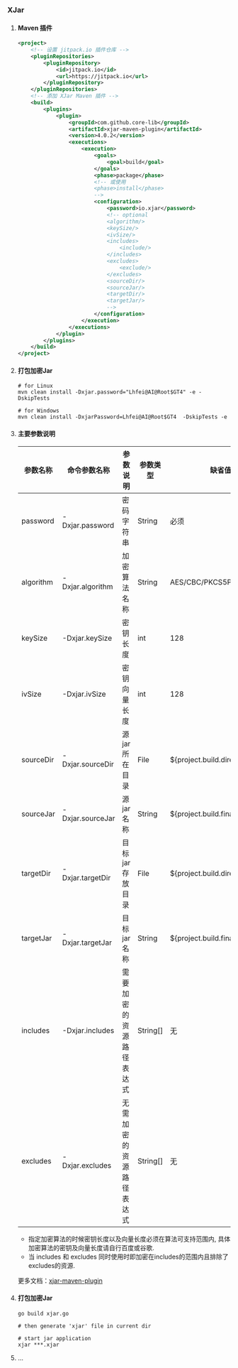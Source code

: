 

### XJar

1. #### Maven 插件

   ```xml
   <project>
       <!-- 设置 jitpack.io 插件仓库 -->
       <pluginRepositories>
           <pluginRepository>
               <id>jitpack.io</id>
               <url>https://jitpack.io</url>
           </pluginRepository>
       </pluginRepositories>
       <!-- 添加 XJar Maven 插件 -->
       <build>
           <plugins>
               <plugin>
                   <groupId>com.github.core-lib</groupId>
                   <artifactId>xjar-maven-plugin</artifactId>
                   <version>4.0.2</version>
                   <executions>
                       <execution>
                           <goals>
                               <goal>build</goal>
                           </goals>
                           <phase>package</phase>
                           <!-- 或使用
                           <phase>install</phase>
                           -->
                           <configuration>
                               <password>io.xjar</password>
                               <!-- optional
                               <algorithm/>
                               <keySize/>
                               <ivSize/>
                               <includes>
                                   <include/>
                               </includes>
                               <excludes>
                                   <exclude/>
                               </excludes>
                               <sourceDir/>
                               <sourceJar/>
                               <targetDir/>
                               <targetJar/>
                               -->
                           </configuration>
                       </execution>
                   </executions>
               </plugin>
           </plugins>
       </build>
   </project>
   ```

   

2. #### 打包加密Jar

   ```shell
   # for Linux
   mvn clean install -Dxjar.password="Lhfei@AI@Root$GT4" -e -DskipTests
   ```

   

   ```shell
   # for Windows
   mvn clean install -DxjarPassword=Lhfei@AI@Root$GT4  -DskipTests -e
   ```

   

3. #### 主要参数说明

   | 参数名称  | 命令参数名称     | 参数说明                 | 参数类型 | 缺省值                          | 示例值                                                       |
   | --------- | ---------------- | ------------------------ | -------- | ------------------------------- | ------------------------------------------------------------ |
   | password  | -Dxjar.password  | 密码字符串               | String   | 必须                            | 任意字符串, io.xjar                                          |
   | algorithm | -Dxjar.algorithm | 加密算法名称             | String   | AES/CBC/PKCS5Padding            | JDK内置加密算法, 如：AES/CBC/PKCS5Padding 和 DES/CBC/PKCS5Padding |
   | keySize   | -Dxjar.keySize   | 密钥长度                 | int      | 128                             | 根据加密算法而定, 56, 128, 256                               |
   | ivSize    | -Dxjar.ivSize    | 密钥向量长度             | int      | 128                             | 根据加密算法而定, 128                                        |
   | sourceDir | -Dxjar.sourceDir | 源jar所在目录            | File     | ${project.build.directory}      | 文件目录                                                     |
   | sourceJar | -Dxjar.sourceJar | 源jar名称                | String   | ${project.build.finalName}.jar  | 文件名称                                                     |
   | targetDir | -Dxjar.targetDir | 目标jar存放目录          | File     | ${project.build.directory}      | 文件目录                                                     |
   | targetJar | -Dxjar.targetJar | 目标jar名称              | String   | ${project.build.finalName}.xjar | 文件名称                                                     |
   | includes  | -Dxjar.includes  | 需要加密的资源路径表达式 | String[] | 无                              | io/xjar/** , mapper/*Mapper.xml , 支持Ant表达式              |
   | excludes  | -Dxjar.excludes  | 无需加密的资源路径表达式 | String[] | 无                              | static/** , META-INF/resources/** , 支持Ant表达式            |

   - 指定加密算法的时候密钥长度以及向量长度必须在算法可支持范围内, 具体加密算法的密钥及向量长度请自行百度或谷歌.
   - 当 includes 和 excludes 同时使用时即加密在includes的范围内且排除了excludes的资源.

   更多文档：[xjar-maven-plugin](https://github.com/core-lib/xjar-maven-plugin)

   

4. #### 打包加密Jar

   ```shell
   go build xjar.go
   
   # then generate 'xjar' file in current dir
   
   # start jar application
   xjar ***.xjar
   ```

   

5. ...

